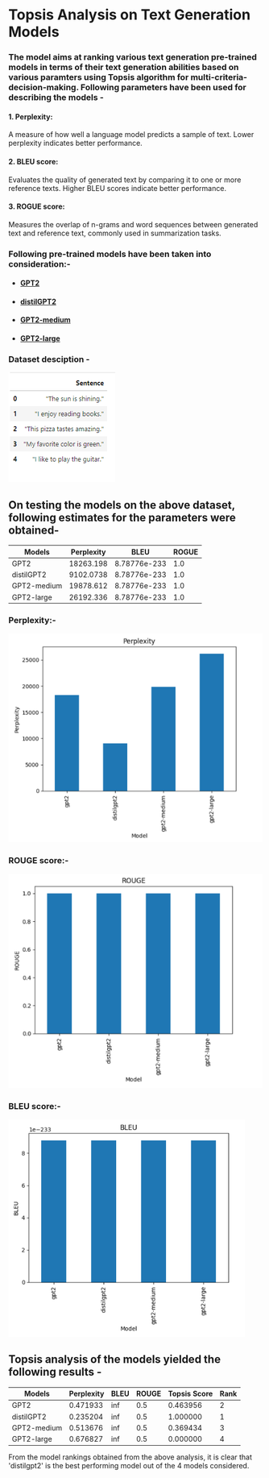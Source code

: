# Topsis Analysis on Text Generation Models

### The model aims at ranking various text generation pre-trained models in terms of their text generation abilities based on various paramters using Topsis algorithm for multi-criteria-decision-making. Following parameters have been used for describing the models -

#### 1. Perplexity:

A measure of how well a language model predicts a sample of text. Lower perplexity indicates better performance.

#### 2. BLEU score:

Evaluates the quality of generated text by comparing it to one or more reference texts. Higher BLEU scores indicate better performance.

#### 3. ROGUE score:

Measures the overlap of n-grams and word sequences between generated text and reference text, commonly used in summarization tasks.

### Following pre-trained models have been taken into consideration:-

- #### [GPT2](https://huggingface.co/openai-community/gpt2)

- #### [distilGPT2](https://huggingface.co/distilbert/distilgpt2)

- #### [GPT2-medium](https://huggingface.co/openai-community/gpt2-medium)

- #### [GPT2-large](https://huggingface.co/openai-community/gpt2-large)

### Dataset desciption -

![dataset](public/dataset.PNG)

## On testing the models on the above dataset, following estimates for the parameters were obtained-

| Models      | Perplexity | BLEU         | ROGUE |
| ----------- | ---------- | ------------ | ----- |
| GPT2        | 18263.198  | 8.78776e-233 | 1.0   |
| distilGPT2  | 9102.0738  | 8.78776e-233 | 1.0   |
| GPT2-medium | 19878.612  | 8.78776e-233 | 1.0   |
| GPT2-large  | 26192.336  | 8.78776e-233 | 1.0   |

### Perplexity:-

![perplexity](public/perplexity.PNG)

### ROUGE score:-

![rouge](./public/rouge.PNG)

### BLEU score:-

![bleu](./public/bleu.PNG)

## Topsis analysis of the models yielded the following results -

| Models      | Perplexity | BLEU | ROUGE | Topsis Score | Rank |
| ----------- | ---------- | ---- | ----- | ------------ | ---- |
| GPT2        | 0.471933   | inf  | 0.5   | 0.463956     | 2    |
| distilGPT2  | 0.235204   | inf  | 0.5   | 1.000000     | 1    |
| GPT2-medium | 0.513676   | inf  | 0.5   | 0.369434     | 3    |
| GPT2-large  | 0.676827   | inf  | 0.5   | 0.000000     | 4    |

From the model rankings obtained from the above analysis, it is clear that 'distilgpt2' is the best performing model out of the 4 models considered.
